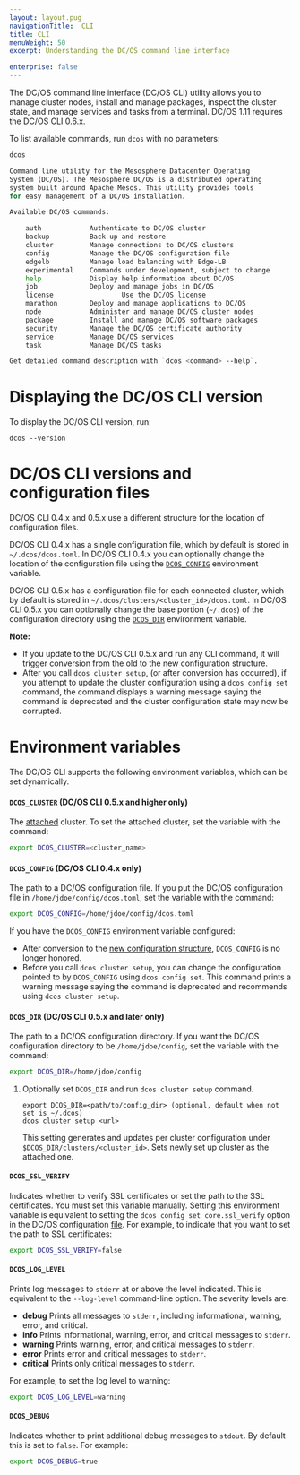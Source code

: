 ```yaml
---
layout: layout.pug
navigationTitle:  CLI
title: CLI
menuWeight: 50
excerpt: Understanding the DC/OS command line interface

enterprise: false
---
```


The DC/OS command line interface (DC/OS CLI) utility allows you to manage cluster nodes, install and manage packages, inspect the cluster state, and manage services and tasks from a terminal. DC/OS 1.11 requires the DC/OS CLI 0.6.x.

To list available commands, run `dcos` with no parameters:

```bash
dcos

Command line utility for the Mesosphere Datacenter Operating
System (DC/OS). The Mesosphere DC/OS is a distributed operating
system built around Apache Mesos. This utility provides tools
for easy management of a DC/OS installation.

Available DC/OS commands:

	auth           	Authenticate to DC/OS cluster
	backup          Back up and restore
	cluster        	Manage connections to DC/OS clusters
	config         	Manage the DC/OS configuration file
	edgelb          Manage load balancing with Edge-LB
	experimental   	Commands under development, subject to change
	help           	Display help information about DC/OS
	job            	Deploy and manage jobs in DC/OS
	license					Use the DC/OS license
	marathon       	Deploy and manage applications to DC/OS
	node           	Administer and manage DC/OS cluster nodes
	package        	Install and manage DC/OS software packages
	security        Manage the DC/OS certificate authority
	service        	Manage DC/OS services
	task           	Manage DC/OS tasks

Get detailed command description with `dcos <command> --help`.
```

# Displaying the DC/OS CLI version

To display the DC/OS CLI version, run:

```
dcos --version
```

<a name="configuration-files"></a>
# DC/OS CLI versions and configuration files

DC/OS CLI 0.4.x and 0.5.x use a different structure for the location of configuration files.

DC/OS CLI 0.4.x has a single configuration file, which by default is stored in `~/.dcos/dcos.toml`. In DC/OS CLI 0.4.x you can optionally change the location of the configuration file using the [`DCOS_CONFIG`](#dcos-config) environment variable.

DC/OS CLI 0.5.x has a configuration file for each connected cluster, which by default is stored in `~/.dcos/clusters/<cluster_id>/dcos.toml`. In DC/OS CLI 0.5.x you can optionally change the base portion (`~/.dcos`) of the configuration directory using the [`DCOS_DIR`](#dcos-cdir) environment variable.

**Note:**
- If you update to the DC/OS CLI 0.5.x and run any CLI command, it will trigger conversion from the old to the new configuration structure.
- After you call `dcos cluster setup`, (or after conversion has occurred), if you attempt to update the cluster configuration using a `dcos config set` command, the command displays a warning message saying the command is deprecated and the cluster configuration state may now be corrupted.

# Environment variables

The DC/OS CLI supports the following environment variables, which can be set dynamically.

<a name="dcos-cluster"></a>
#### `DCOS_CLUSTER` (DC/OS CLI 0.5.x and higher only)

The [attached](/1.10/cli/command-reference/dcos-cluster/dcos-cluster-attach/) cluster. To set the attached cluster, set the variable with the command:

```bash
export DCOS_CLUSTER=<cluster_name>
```

<a name="dcos-config"></a>
#### `DCOS_CONFIG` (DC/OS CLI 0.4.x only)

The path to a DC/OS configuration file. If you put the DC/OS configuration file in `/home/jdoe/config/dcos.toml`, set the variable with the command:

```bash
export DCOS_CONFIG=/home/jdoe/config/dcos.toml
```

If you have the `DCOS_CONFIG` environment variable configured:

- After conversion to the [new configuration structure](#configuration-files), `DCOS_CONFIG` is no longer honored.
- Before you call `dcos cluster setup`, you can change the configuration pointed to by `DCOS_CONFIG` using `dcos config set`. This command prints a warning message saying the command is deprecated and recommends using `dcos cluster setup`.


<a name="dcos-dir"></a>
#### `DCOS_DIR` (DC/OS CLI 0.5.x and later only)

The path to a DC/OS configuration directory. If you want the DC/OS configuration directory to be `/home/jdoe/config`, set the variable with the command:

```bash
export DCOS_DIR=/home/jdoe/config
```

1. Optionally set `DCOS_DIR` and run `dcos cluster setup` command.

    ```
    export DCOS_DIR=<path/to/config_dir> (optional, default when not set is ~/.dcos)
    dcos cluster setup <url>
    ```

   This setting generates and updates per cluster configuration under `$DCOS_DIR/clusters/<cluster_id>`. Sets newly set up cluster as the attached one.


<a name="dcos-ssl-verify"></a>
#### `DCOS_SSL_VERIFY`
Indicates whether to verify SSL certificates or set the path to the SSL certificates. You must set this variable manually. Setting this environment variable is equivalent to setting the `dcos config set core.ssl_verify` option in the DC/OS configuration [file](#configuration-files). For example, to indicate that you want to set the path to SSL certificates:

```bash
export DCOS_SSL_VERIFY=false
```

<a name="dcos-log-level"></a>
#### `DCOS_LOG_LEVEL`
Prints log messages to `stderr` at or above the level indicated. This is equivalent to the `--log-level` command-line option. The severity levels are:

*   **debug** Prints all messages to `stderr`, including informational, warning, error, and critical.
*   **info** Prints informational, warning, error, and critical messages to `stderr`.
*   **warning** Prints warning, error, and critical messages to `stderr`.
*   **error** Prints error and critical messages to `stderr`.
*   **critical** Prints only critical messages to `stderr`.

For example, to set the log level to warning:

```bash
export DCOS_LOG_LEVEL=warning
```

<a name="dcos-debug"></a>
#### `DCOS_DEBUG`
Indicates whether to print additional debug messages to `stdout`. By default this is set to `false`. For example:

```bash
export DCOS_DEBUG=true
```
